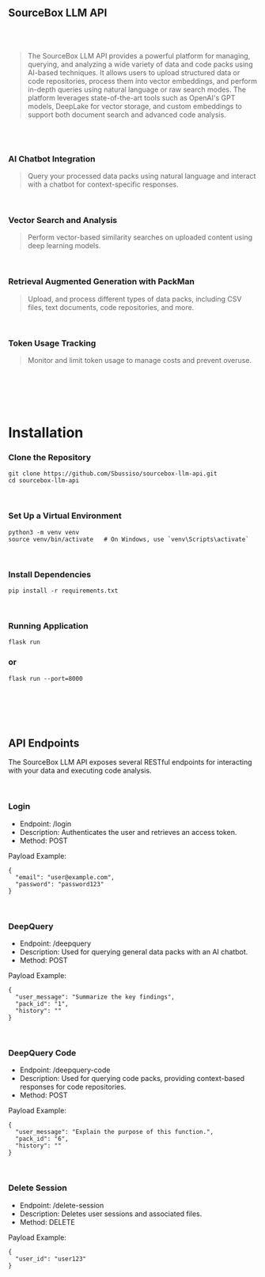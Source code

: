 ## SourceBox LLM API

<br/>
<br/>

> The SourceBox LLM API provides a powerful platform for managing, querying, and analyzing a wide variety of data and code packs using AI-based techniques. It allows users to upload structured data or code repositories, process them into vector embeddings, and perform in-depth queries using natural language or raw search modes. The platform leverages state-of-the-art tools such as OpenAI's GPT models, DeepLake for vector storage, and custom embeddings to support both document search and advanced code analysis.

<br/>
<br/>

### AI Chatbot Integration

> Query your processed data packs using natural language and interact with a chatbot for context-specific responses.

<br/>

### Vector Search and Analysis

> Perform vector-based similarity searches on uploaded content using deep learning models.

<br/>

### Retrieval Augmented Generation with PackMan

> Upload, and process different types of data packs, including CSV files, text documents, code repositories, and more.

<br/>

### Token Usage Tracking

> Monitor and limit token usage to manage costs and prevent overuse.

<br/>
<br/>
<br/>
<br/>

# Installation

### Clone the Repository
```
git clone https://github.com/Sbussiso/sourcebox-llm-api.git
cd sourcebox-llm-api
```

<br/>

### Set Up a Virtual Environment
```
python3 -m venv venv
source venv/bin/activate   # On Windows, use `venv\Scripts\activate`
```

<br/>

### Install Dependencies
```
pip install -r requirements.txt
```

<br/>

### Running Application
```
flask run
```
### or
```
flask run --port=8000
```

<br/>
<br/>
<br/>
<br/>

## API Endpoints

The SourceBox LLM API exposes several RESTful endpoints for interacting with your data and executing code analysis.

<br/>

### Login

- Endpoint: /login
- Description: Authenticates the user and retrieves an access token.
- Method: POST

Payload Example:
```
{
  "email": "user@example.com",
  "password": "password123"
}
```

<br/>

### DeepQuery

- Endpoint: /deepquery
- Description: Used for querying general data packs with an AI chatbot.
- Method: POST

Payload Example:
```
{
  "user_message": "Summarize the key findings",
  "pack_id": "1",
  "history": ""
}
```

<br/>

### DeepQuery Code

- Endpoint: /deepquery-code
- Description: Used for querying code packs, providing context-based responses for code repositories.
- Method: POST
  
Payload Example:
```
{
  "user_message": "Explain the purpose of this function.",
  "pack_id": "6",
  "history": ""
}
```
<br/>

### Delete Session

- Endpoint: /delete-session
- Description: Deletes user sessions and associated files.
- Method: DELETE

Payload Example:
```
{
  "user_id": "user123"
}
```

<br/>

